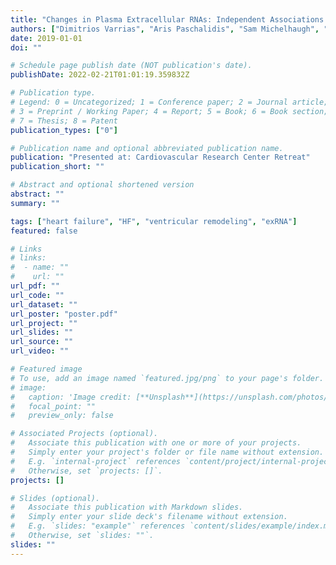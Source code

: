 ```yaml
---
title: "Changes in Plasma Extracellular RNAs: Independent Associations with Left and Right Ventricular Reverse Remodeling"
authors: ["Dimitrios Varrias", "Aris Paschalidis", "Sam Michelhaugh", "Avash Das", "Ashish Yeri", "Aferdita Spahillari", "James Januzzi", "Ravi Shah", "Mike Silverman", "Saumya Das"]
date: 2019-01-01
doi: ""

# Schedule page publish date (NOT publication's date).
publishDate: 2022-02-21T01:01:19.359832Z

# Publication type.
# Legend: 0 = Uncategorized; 1 = Conference paper; 2 = Journal article;
# 3 = Preprint / Working Paper; 4 = Report; 5 = Book; 6 = Book section;
# 7 = Thesis; 8 = Patent
publication_types: ["0"]

# Publication name and optional abbreviated publication name.
publication: "Presented at: Cardiovascular Research Center Retreat"
publication_short: ""

# Abstract and optional shortened version
abstract: ""
summary: ""

tags: ["heart failure", "HF", "ventricular remodeling", "exRNA"]
featured: false

# Links
# links:
#  - name: ""
#    url: ""
url_pdf: ""
url_code: ""
url_dataset: ""
url_poster: "poster.pdf"
url_project: ""
url_slides: ""
url_source: ""
url_video: ""

# Featured image
# To use, add an image named `featured.jpg/png` to your page's folder. 
# image:
#   caption: 'Image credit: [**Unsplash**](https://unsplash.com/photos/jdD8gXaTZsc)'
#   focal_point: ""
#   preview_only: false

# Associated Projects (optional).
#   Associate this publication with one or more of your projects.
#   Simply enter your project's folder or file name without extension.
#   E.g. `internal-project` references `content/project/internal-project/index.md`.
#   Otherwise, set `projects: []`.
projects: []

# Slides (optional).
#   Associate this publication with Markdown slides.
#   Simply enter your slide deck's filename without extension.
#   E.g. `slides: "example"` references `content/slides/example/index.md`.
#   Otherwise, set `slides: ""`.
slides: ""
---
```

